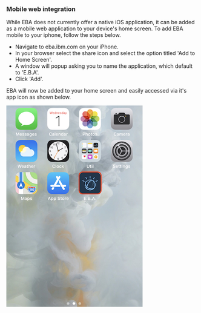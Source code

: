 ### Mobile web integration

While EBA does not currently offer a native iOS application, it can be added as a mobile web application to your device's home screen. To add EBA mobile to your iphone, follow the steps below.

- Navigate to eba.ibm.com on your iPhone.
- In your browser select the share icon and select the option titled 'Add to Home Screen'.
- A window will popup asking you to name the application, which default to 'E.B.A'.
- Click 'Add'.

EBA will now be added to your home screen and easily accessed via it's app icon as shown below.

[![Mobile web icon](./mobile-app-icon.jpg "Mobile web icon")](./mobile-app-icon.jpg)
